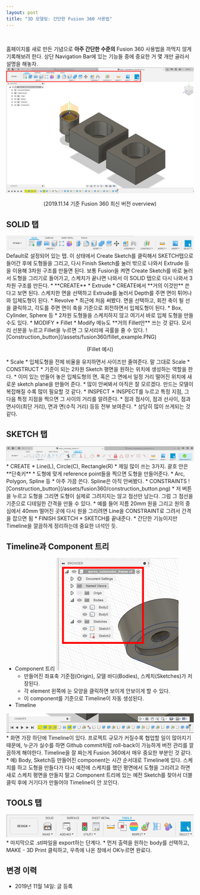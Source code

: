 ```yaml
---
layout: post
title: "3D 모델링: 간단한 Fusion 360 사용법"
---
```

<br>

홈페이지를 새로 만든 기념으로 **아주 간단한 수준의** Fusion 360 사용법을 까먹지 않게 기록해보려 한다. 상단 Navigation Bar에 있는 기능들 중에 중요한 거 몇 개만 골라서 설명을 해놓자.
<img src="/assets/fusion360/overview.png" width="800">
<p style='text-align:center'>(2019.11.14 기준 Fusion 360 최신 버전 overview)</p>

## SOLID 탭
<img src="/assets/fusion360/solid_tab.png">
Default로 설정되어 있는 탭. 이 상태에서 Create Sketch를 클릭해서 SKETCH탭으로 들어간 후에 도형들을 그리고, 다시 Finish Sketch를 눌러 밖으로 나와서 Extrude 등을 이용해 3차원 구조를 만들면 된다. 보통 Fusion을 켜면 Create Sketch를 바로 눌러서 도형을 그리기로 들어가고, 스케치가 끝나면 나와서 이 SOLID 탭으로 다시 나와서 3차원 구조를 만든다.
* **CREATE**
  * Extrude
    * CREATE에서 **거의 이것만** 쓴다고 보면 된다. 스케치한 면을 선택하고 Extrude를 눌러서 Depth를 주면 면이 튀어나와 입체도형이 된다.
  * Revolve
    * 최근에 처음 써봤다. 면을 선택하고, 회전 축이 될 선을 클릭하고, 각도를 주면 면이 축을 기준으로 회전하면서 입체도형이 된다.
  * Box, Cylinder, Sphere 등
    * 2차원 도형들을 스케치하지 않고 여기서 바로 입체 도형을 만들수도 있다.
* MODIFY
  * Fillet
    * Modify 메뉴도 **거의 Fillet만** 쓰는 것 같다. 모서리 선분을 누르고 Fillet을 누르면 그 모서리에 곡률을 줄 수 있다.
	![Construction_button](/assets/fusion360/fillet_example.PNG)
	<p style='text-align:center'>(Fillet 예시)</p>
  * Scale
  	* 입체도형을 전체 비율을 유지하면서 사이즈만 줄여준다. 말 그대로 Scale
* CONSTRUCT
  * 기준이 되는 2차원 Sketch 평면을 원하는 위치에 생성하는 역할을 한다.
  * 이미 있는 만들어 놓은 입체도형의 면, 혹은 그 면에서 일정 거리 떨어진 위치에 새로운 sketch plane을 만들어 준다.
  * 많이 안써봐서 아직은 잘 모르겠다. 만드는 모델이 복잡해질 수록 많이 필요할 것 같다.
* INSPECT
  * INSPECT를 누르고 특정 지점, 그 다음 특정 지점을 찍으면 그 사이의 거리를 알려준다.
    * 점과 점사이, 점과 선사이, 점과 면사이(최단 거리), 면과 면(수직 거리) 등등 전부 보여준다.
  * 상당히 많이 쓰게되는 것 같다.

## SKETCH 탭
<img src="/assets/fusion360/sketch_tab.png">
* CREATE
  * Line(L), Circle(C), Rectangle(R)
    * 제일 많이 쓰는 3가지. 괄호 안은 **단축키**
    * 도형에 맞게 reference point들을 찍으면 도형을 만들어준다.
  * Arc, Polygon, Spline 등
    * 아주 가끔 쓴다. Spline은 아직 안써봤다.
* CONSTRAINTS
![Construction_button](/assets/fusion360/construction_button.png)
  * 저 버튼을 누르고 도형을 그리면 도형이 실제로 그려지지는 않고 점선만 남는다. 그럼 그 점선을 기준으로 디테일한 간격을 만들 수 있다.
  * 예를 들어 지름 20mm 원을 그리고 원의 중심에서 40mm 떨어진 곳에 다시 원을 그리려면 Line을 CONSTRAINT로 그려서 간격을 잡으면 됨
* FINISH SKETCH
  * SKETCH를 끝내준다.
  * 간단한 기능이지만 Timeline을 깔끔하게 정리하는데 중요한 녀석인 듯.

## Timeline과 Component 트리
* Component 트리
![Component_tree](/assets/fusion360/component_tree.png)
  * 만들어진 좌표축 기준점(Origin), 모델 바디(Bodies), 스케치(Sketches)가 저장된다.
  * 각 element 왼쪽에 눈 모양을 클릭하면 보이게 안보이게 할 수 있다. 
  * 이 component를 기준으로 Timeline이 자동 생성된다.
* Timeline
<img src="/assets/fusion360/timeline.PNG">
  * 화면 가장 하단에 Timeline이 있다. 프로젝트 규모가 커질수록 협업할 일이 많아지기 때문에, 누군가 실수를 하면 Github commit처럼 roll-back이 가능하게 버전 관리를 깔끔하게 해야한다. Timeline을 잘 짜는게 Fusion 360에서 매우 중요한 부분인 것 같다.
  * 예) Body, Sketch등 만들어진 component는 시간 순서대로 Timeline에 있다. 스케치를 하고 도형을 만들다가 다시 예전에 스케치를 했던 평면에서 도형을 그리려고 하면 새로 스케치 평면을 만들지 말고 Component 트리에 있는 예전 Sketch를 찾아서 더블 클릭 후에 거기다가 만들어야 Timeline이 안 꼬인다.

## TOOLS 탭
<img src="/assets/fusion360/tools_tab.png">
* 마지막으로 .stl파일을 export하는 단계다.
* 먼저 출력을 원하는 body를 선택하고, MAKE - 3D Print 클릭하고, 우측에 나온 창에서 OK누르면 완료다.


## 변경 이력
* 2019년 11월 14일: 글 등록